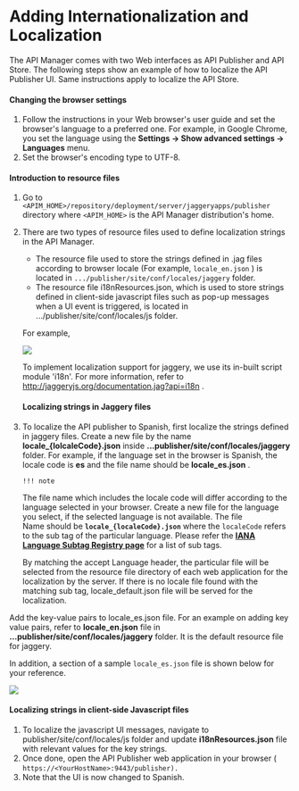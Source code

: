 # Adding Internationalization and Localization

The API Manager comes with two Web interfaces as API Publisher and API Store. The following steps show an example of how to localize the API Publisher UI. Same instructions apply to localize the API Store.

#### Changing the browser settings

1.  Follow the instructions in your Web browser's user guide and set the browser's language to a preferred one. For example, in Google Chrome, you set the language using the **Settings -&gt; Show advanced settings -&gt; Languages** menu.
2.  Set the browser's encoding type to UTF-8.

#### Introduction to resource files

1.  Go to `<APIM_HOME>/repository/deployment/server/jaggeryapps/publisher` directory where `<APIM_HOME>` is the API Manager distribution's home.
2.  There are two types of resource files used to define localization strings in the API Manager.

    -   The resource file used to store the strings defined in .jag files according to browser locale (For example, `locale_en.json` ) is located in `.../publisher/site/conf/locales/jaggery` folder.
    -   The resource file i18nResources.json, which is used to store strings defined in client-side javascript files such as pop-up messages when a UI event is triggered, is located in .../publisher/site/conf/locales/js folder.

    For example,

    ![](attachments/103333409/103333411.png)

    To implement localization support for jaggery, we use its in-built script module 'i18n'. For more information, refer to <http://jaggeryjs.org/documentation.jag?api=i18n> .

    #### Localizing strings in Jaggery files

3.  To localize the API publisher to Spanish, first localize the strings defined in jaggery files. Create a new file by the name **locale\_{lolcaleCode}.json** inside **...publisher/site/conf/locales/jaggery** folder. For example, if the language set in the browser is Spanish, the locale code is **es** and the file name should be **locale\_es.json** .

        !!! note
    The file name which includes the locale code will differ according to the language selected in your browser. Create a new file for the language you select, if the selected language is not available. The file Name should be **`locale_{localeCode}.json`** where the `localeCode` refers to the sub tag of the particular language. Please refer the **[IANA Language Subtag Registry page](http://www.iana.org/assignments/language-subtag-registry)** for a list of sub tags.

    By matching the accept Language header, the particular file will be selected from the resource file directory of each web application for the localization by the server. If there is no locale file found with the matching sub tag, locale\_default.json file will be served for the localization.


Add the key-value pairs to locale\_es.json file. For an example on adding key value pairs, refer to **locale\_en.json** file in **...publisher/site/conf/locales/jaggery** folder. It is the default resource file for jaggery.

In addition, a section of a sample `locale_es.json` file is shown below for your reference.

![](attachments/16847625/17225875.png)

#### Localizing strings in client-side Javascript files

1.  To localize the javascript UI messages, navigate to publisher/site/conf/locales/js folder and update **i18nResources.json** file with relevant values for the key strings.
2.  Once done, open the API Publisher web application in your browser ( `https://<YourHostName>:9443/publisher).         `
3.  Note that the UI is now changed to Spanish.

